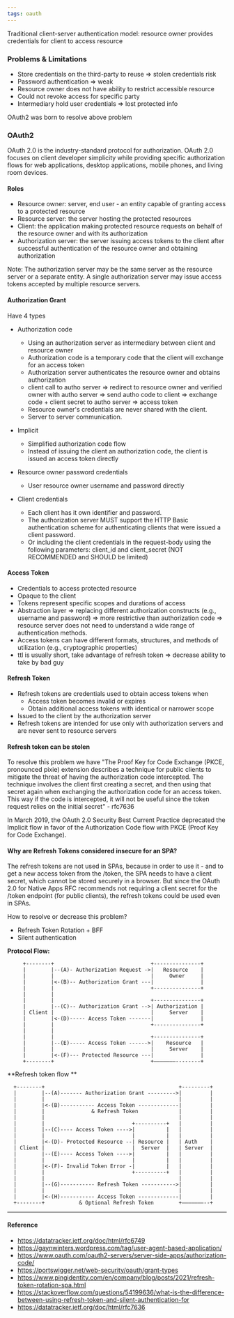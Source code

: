 ```yaml
---
tags: oauth
---
```


Traditional client-server authentication model: resource owner provides
credentials for client to access resource

### Problems & Limitations

- Store credentials on the third-party to reuse => stolen credentials risk
- Password authentication => weak
- Resource owner does not have ability to restrict accessible resource
- Could not revoke access for specific party
- Intermediary hold user credentials => lost protected info

OAuth2 was born to resolve above problem

### OAuth2

OAuth 2.0 is the industry-standard protocol for authorization. OAuth 2.0 focuses
on client developer simplicity while providing specific authorization flows for
web applications, desktop applications, mobile phones, and living room devices.

#### Roles

- Resource owner: server, end user - an entity capable of granting access to a
  protected resource
- Resource server: the server hosting the protected resources
- Client: the application making protected resource requests on behalf of the
  resource owner and with its authorization
- Authorization server: the server issuing access tokens to the client after
  successful authentication of the resource owner and obtaining authorization

Note: The authorization server may be the same server as the resource server or
a separate entity. A single authorization server may issue access tokens
accepted by multiple resource servers.

#### Authorization Grant

Have 4 types

- Authorization code

  - Using an authorization server as intermediary between client and resource
    owner
  - Authorization code is a temporary code that the client will exchange for an
    access token
  - Authorization server authenticates the resource owner and obtains
    authorization
  - client call to autho server => redirect to resource owner and verified owner
    with autho server => send autho code to client => exchange code + client
    secret to autho server => access token
  - Resource owner's credentials are never shared with the client.
  - Server to server communication.

- Implicit
  - Simplified authorization code flow
  - Instead of issuing the client an authorization code, the client is issued an
    access token directly
- Resource owner password credentials
  - User resource owner username and password directly
- Client credentials
  - Each client has it own identifier and password.
  - The authorization server MUST support the HTTP Basic authentication scheme
    for authenticating clients that were issued a client password.
  - Or including the client credentials in the request-body using the following
    parameters: client_id and client_secret (NOT RECOMMENDED and SHOULD be
    limited)

#### Access Token

- Credentials to access protected resource
- Opaque to the client
- Tokens represent specific scopes and durations of access
- Abstraction layer => replacing different authorization constructs (e.g.,
  username and password) => more restrictive than authorization code => resource
  server does not need to understand a wide range of authentication methods.
- Access tokens can have different formats, structures, and methods of
  utilization (e.g., cryptographic properties)
- ttl is usually short, take advantage of refresh token => decrease ability to
  take by bad guy

#### Refresh Token

- Refresh tokens are credentials used to obtain access tokens when
  - Access token becomes invalid or expires
  - Obtain additional access tokens with identical or narrower scope
- Issued to the client by the authorization server
- Refresh tokens are intended for use only with authorization servers and are
  never sent to resource servers

#### Refresh token can be stolen

To resolve this problem we have "The Proof Key for Code Exchange (PKCE,
pronounced pixie) extension describes a technique for public clients to mitigate
the threat of having the authorization code intercepted. The technique involves
the client first creating a secret, and then using that secret again when
exchanging the authorization code for an access token. This way if the code is
intercepted, it will not be useful since the token request relies on the initial
secret" - rfc7636

In March 2019, the OAuth 2.0 Security Best Current Practice deprecated the
Implicit flow in favor of the Authorization Code flow with PKCE (Proof Key for
Code Exchange).

#### Why are Refresh Tokens considered insecure for an SPA?

The refresh tokens are not used in SPAs, because in order to use it - and to get
a new access token from the /token, the SPA needs to have a client secret, which
cannot be stored securely in a browser. But since the OAuth 2.0 for Native Apps
RFC recommends not requiring a client secret for the /token endpoint (for public
clients), the refresh tokens could be used even in SPAs.

How to resolve or decrease this problem?

- Refresh Token Rotation + BFF
- Silent authentication

**Protocol Flow:**

```
     +--------+                               +---------------+
     |        |--(A)- Authorization Request ->|   Resource    |
     |        |                               |     Owner     |
     |        |<-(B)-- Authorization Grant ---|               |
     |        |                               +---------------+
     |        |
     |        |                               +---------------+
     |        |--(C)-- Authorization Grant -->| Authorization |
     | Client |                               |     Server    |
     |        |<-(D)----- Access Token -------|               |
     |        |                               +---------------+
     |        |
     |        |                               +---------------+
     |        |--(E)----- Access Token ------>|    Resource   |
     |        |                               |     Server    |
     |        |<-(F)--- Protected Resource ---|               |
     +--------+                               +———————--------+
```

**Refresh token flow **

```
  +--------+                                           +---------+
  |        |--(A)------- Authorization Grant --------->|         |
  |        |                                           |         |
  |        |<-(B)----------- Access Token -------------|         |
  |        |               & Refresh Token             |         |
  |        |                                           |         |
  |        |                            +----------+   |         |
  |        |--(C)---- Access Token ---->|          |   |         |
  |        |                            |          |   |         |
  |        |<-(D)- Protected Resource --| Resource |   | Auth    |
  | Client |                            |  Server  |   | Server  |
  |        |--(E)---- Access Token ---->|          |   |         |
  |        |                            |          |   |         |
  |        |<-(F)- Invalid Token Error -|          |   |         |
  |        |                            +----------+   |         |
  |        |                                           |         |
  |        |--(G)----------- Refresh Token ----------->|         |
  |        |                                           |         |
  |        |<-(H)----------- Access Token -------------|         |
  +--------+           & Optional Refresh Token        +———————--+

```

---

#### Reference

- https://datatracker.ietf.org/doc/html/rfc6749
- https://gaynwinters.wordpress.com/tag/user-agent-based-application/
- https://www.oauth.com/oauth2-servers/server-side-apps/authorization-code/
- https://portswigger.net/web-security/oauth/grant-types
- https://www.pingidentity.com/en/company/blog/posts/2021/refresh-token-rotation-spa.html
- https://stackoverflow.com/questions/54199636/what-is-the-difference-between-using-refresh-token-and-silent-authentication-for
- https://datatracker.ietf.org/doc/html/rfc7636
